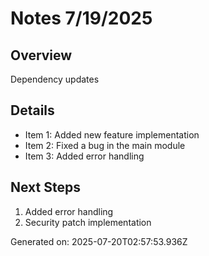 # Notes 7/19/2025

## Overview
Dependency updates

## Details
- Item 1: Added new feature implementation
- Item 2: Fixed a bug in the main module
- Item 3: Added error handling

## Next Steps
1. Added error handling
2. Security patch implementation

Generated on: 2025-07-20T02:57:53.936Z
